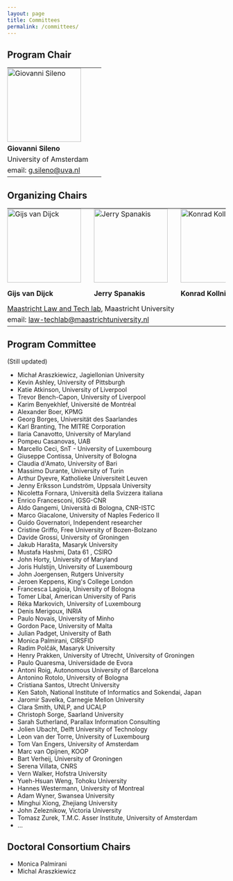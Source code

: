 ```yaml
---
layout: page
title: Committees
permalink: /committees/
---
```


## Program Chair 

<table>
<tr style="background-color: transparent;">
  <td style="border-color: transparent; padding: 0px 30px 5px 0px;">
    <img alt="Giovanni Sileno" src="https://jurix23.maastrichtlawtech.eu/assets/giovanni.jpg" height="170px" />
  </td>
</tr>
<tr style="background-color: transparent;">
  <td style="border-color: transparent; padding: 0px 30px 5px 0px;">
    <strong>Giovanni Sileno</strong> 
  </td>
</tr>
<tr style="background-color: transparent;">
  <td style="border-color: transparent; padding: 0px 30px 5px 0px;">
    University of Amsterdam 
  </td>
</tr>
<tr style="background-color: transparent;">
  <td style="border-color: transparent; padding: 0px 30px 5px 0px;">
    email: <a href="mailto:g.sileno@uva.nl">g.sileno@uva.nl</a>
  </td>
</tr>
</table>

## Organizing Chairs 

<table>
<tr style="background-color: transparent;">
  <td style="vertical-align: bottom; border-color: transparent; padding: 0px 30px 5px 0px;"> 
    <img alt="Gijs van Dijck" src="https://jurix23.maastrichtlawtech.eu/assets/gijs.jpg" height="170px" /> 
  </td>
  <td style="vertical-align: bottom; border-color: transparent; padding: 0px 30px 5px 0px;">
    <img alt="Jerry Spanakis" src="https://jurix23.maastrichtlawtech.eu/assets/jerry.png" height="170px" /> 
  </td>
  <td style="vertical-align: bottom; border-color: transparent; padding: 0px 30px 5px 0px;"> 
    <img alt="Konrad Kollnig" src="https://jurix23.maastrichtlawtech.eu/assets/konrad.jpg" height="170px" /> 
  </td>
  <td style="vertical-align: bottom; border-color: transparent; padding: 0px 30px 5px 0px;"> 
    <img alt="Aurelia Tamo-Larrieux" src="https://jurix23.maastrichtlawtech.eu/assets/aurelia.jpg" height="170px" /> 
  </td>
</tr>
<tr style="background-color: transparent;">
  <td style="border-color: transparent; padding: 0px 30px 5px 0px;"> <strong>Gijs van Dijck</strong> </td>
  <td style="border-color: transparent; padding: 0px 30px 5px 0px;"> <strong>Jerry Spanakis</strong> </td>
  <td style="border-color: transparent; padding: 0px 30px 5px 0px;"> <strong>Konrad Kollnig</strong> </td>
  <td style="border-color: transparent; padding: 0px 30px 5px 0px;"> <strong>Aurelia Tamo-Larrieux</strong> </td>
</tr>
<tr style="background-color: transparent;">
  <td colspan="4" style="border-color: transparent; padding: 0px 30px 5px 0px;"><a href="https://www.maastrichtuniversity.nl/about-um/faculties/law/research/law-and-tech-lab">Maastricht Law and Tech lab</a>, Maastricht University</td>
</tr>
<tr style="background-color: transparent;">
  <td colspan="4" style="border-color: transparent; padding: 0px 30px 5px 0px;">email: <a href="mailto:law-techlab@maastrichtuniversity.nl">law-techlab@maastrichtuniversity.nl</a></td>
</tr>
</table>

## Program Committee 

(Still updated)

- Michał Araszkiewicz, Jagiellonian University
- Kevin Ashley, University of Pittsburgh
- Katie Atkinson, University of Liverpool
- Trevor Bench-Capon, University of Liverpool
- Karim Benyekhlef, Université de Montréal
- Alexander Boer, KPMG
- Georg Borges, Universität des Saarlandes
- Karl Branting, The MITRE Corporation
- Ilaria Canavotto, University of Maryland
- Pompeu Casanovas, UAB
- Marcello Ceci, SnT - University of Luxembourg
- Giuseppe Contissa, University of Bologna
- Claudia d'Amato, University of Bari
- Massimo Durante, University of Turin
- Arthur Dyevre, Katholieke Universiteit Leuven
- Jenny Eriksson Lundström, Uppsala University
- Nicoletta Fornara, Università della Svizzera italiana
- Enrico Francesconi, IGSG-CNR
- Aldo Gangemi, Università di Bologna, CNR-ISTC
- Marco Giacalone, University of Naples Federico II
- Guido Governatori, Independent researcher
- Cristine Griffo, Free University of Bozen-Bolzano
- Davide Grossi, University of Groningen
- Jakub Harašta, Masaryk University
- Mustafa Hashmi, Data 61 , CSIRO
- John Horty, University of Maryland 
- Joris Hulstijn, University of Luxembourg
- John Joergensen, Rutgers University
- Jeroen Keppens, King's College London
- Francesca Lagioia, University of Bologna
- Tomer Libal, American University of Paris
- Réka Markovich, University of Luxembourg
- Denis Merigoux, INRIA
- Paulo Novais, University of Minho
- Gordon Pace, University of Malta
- Julian Padget, University of Bath
- Monica Palmirani, CIRSFID
- Radim Polčák, Masaryk University
- Henry Prakken, University of Utrecht, University of Groningen
- Paulo Quaresma, Universidade de Evora
- Antoni Roig, Autonomous University of Barcelona
- Antonino Rotolo, University of Bologna
- Cristiana Santos, Utrecht University
- Ken Satoh, National Institute of Informatics and Sokendai, Japan
- Jaromir Savelka, Carnegie Mellon University
- Clara Smith, UNLP, and UCALP
- Christoph Sorge, Saarland University
- Sarah Sutherland, Parallax Information Consulting
- Jolien Ubacht, Delft University of Technology
- Leon van der Torre, University of Luxembourg
- Tom Van Engers, University of Amsterdam
- Marc van Opijnen, KOOP
- Bart Verheij, University of Groningen
- Serena Villata, CNRS
- Vern Walker, Hofstra University
- Yueh-Hsuan Weng, Tohoku University
- Hannes Westermann, University of Montreal
- Adam Wyner, Swansea University
- Minghui Xiong, Zhejiang University
- John Zeleznikow, Victoria University
- Tomasz Zurek, T.M.C. Asser Institute, University of Amsterdam
- ...

## Doctoral Consortium Chairs 

- Monica Palmirani
- Michal Araszkiewicz


